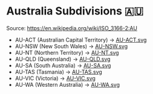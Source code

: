 # Australia Subdivisions 🇦🇺

Source: https://en.wikipedia.org/wiki/ISO_3166-2:AU

* AU-ACT (Australian Capital Territory) -> [AU-ACT.svg](https://github.com/amckenna41/iso3166-flag-icons/blob/main/iso3166-2-icons/AU/AU-ACT.svg)
* AU-NSW (New South Wales) -> [AU-NSW.svg](https://github.com/amckenna41/iso3166-flag-icons/blob/main/iso3166-2-icons/AU/AU-NSW.svg)
* AU-NT (Northern Territory) -> [AU-NT.svg](https://github.com/amckenna41/iso3166-flag-icons/blob/main/iso3166-2-icons/AU/AU-NT.svg)
* AU-QLD (Queensland) -> [AU-QLD.svg](https://github.com/amckenna41/iso3166-flag-icons/blob/main/iso3166-2-icons/AU/AU-QLD.svg)
* AU-SA (South Australia) -> [AU-SA.svg](https://github.com/amckenna41/iso3166-flag-icons/blob/main/iso3166-2-icons/AU/AU-SA.svg)
* AU-TAS (Tasmania) -> [AU-TAS.svg](https://github.com/amckenna41/iso3166-flag-icons/blob/main/iso3166-2-icons/AU/AU-TAS.svg)
* AU-VIC (Victoria) -> [AU-VIC.svg](https://github.com/amckenna41/iso3166-flag-icons/blob/main/iso3166-2-icons/AU/AU-VIC.svg)
* AU-WA (Western Australia) -> [AU-WA.svg](https://github.com/amckenna41/iso3166-flag-icons/blob/main/iso3166-2-icons/AU/AU-WA.svg)
